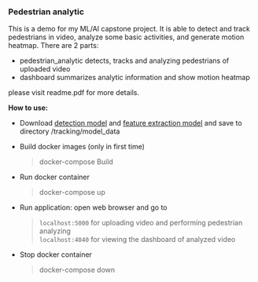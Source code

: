 ### Pedestrian analytic
This is a demo for my ML/AI capstone project. It is able to detect and track pedestrians in video, analyze some basic activities, and generate motion heatmap. There are 2 parts:

   * pedestrian_analytic detects, tracks and analyzing pedestrians of uploaded video
   * dashboard summarizes analytic information and show motion heatmap
   
 please visit readme.pdf for more details.

**How to use:**

* Download [detection model](https://drive.google.com/file/d/1a-F8CpPmf6e5Pr3hDVWhV3KhfynphQiI/view?usp=sharing) and [feature extraction model](https://drive.google.com/file/d/1AviA59mV9wAAaI4btUL6VoCzFh89GtXS/view?usp=sharing) and save to directory /tracking/model_data
    
* Build docker images (only in first time)
  > docker-compose Build

* Run docker container
  > docker-compose up

* Run application: open web browser and go to
  > `localhost:5000` for uploading video and performing pedestrian analyzing\
  > `localhost:4040` for viewing the dashboard of analyzed video

* Stop docker container
  > docker-compose down
